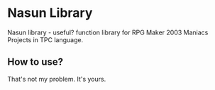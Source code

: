 # Nasun Library
Nasun library - useful? function library for RPG Maker 2003 Maniacs Projects in TPC language.

## How to use? 
That's not my problem. It's yours.
